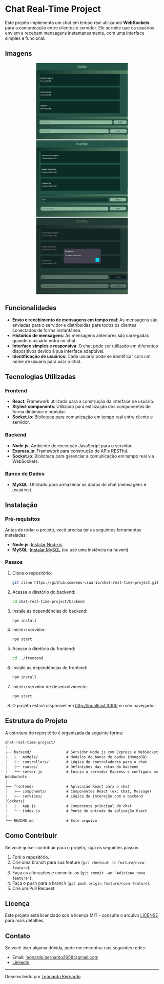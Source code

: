 # Chat Real-Time Project

Este projeto implementa um chat em tempo real utilizando **WebSockets** para a comunicação entre clientes e servidor. Ele permite que os usuários enviem e recebam mensagens instantaneamente, com uma interface simples e funcional.

## Imagens
<div style="text-align:center;">
  <img src="images/Captura%20de%20tela%202024-11-30%20164213.png" width="300" height="250"/>
  <img src="images/Captura%20de%20tela%202024-11-30%20164322.png" width="300" height="250"/>
  <img src="images/Captura%20de%20tela%202024-11-30%20164340.png" width="300" height="250"/>
</div>

## Funcionalidades

- **Envio e recebimento de mensagens em tempo real**: As mensagens são enviadas para o servidor e distribuídas para todos os clientes conectados de forma instantânea.
- **Histórico de mensagens**: As mensagens anteriores são carregadas quando o usuário entra no chat.
- **Interface simples e responsiva**: O chat pode ser utilizado em diferentes dispositivos devido à sua interface adaptável.
- **Identificação de usuários**: Cada usuário pode se identificar com um nome de usuario para usar o chat.

## Tecnologias Utilizadas

### Frontend
- **React**: Framework utilizado para a construção da interface de usuário.
- **Styled-components**: Utilizado para estilização dos componentes de forma dinâmica e modular.
- **Socket.io**: Biblioteca para comunicação em tempo real entre cliente e servidor.

### Backend
- **Node.js**: Ambiente de execução JavaScript para o servidor.
- **Express.js**: Framework para construção de APIs RESTful.
- **Socket.io**: Biblioteca para gerenciar a comunicação em tempo real via WebSockets.

### Banco de Dados
- **MySQL**: Utilizado para armazenar os dados do chat (mensagens e usuários).

## Instalação

### Pré-requisitos

Antes de rodar o projeto, você precisa ter as seguintes ferramentas instaladas:

- **Node.js**: [Instalar Node.js](https://nodejs.org/)
- **MySQL**: [Instalar MySQL](https://www.mongodb.com/try/download/community) (ou use uma instância na nuvem)

### Passos

1. Clone o repositório:

   ```bash
   git clone https://github.com/seu-usuario/chat-real-time-project.git
   ```

2. Acesse o diretório do backend:

   ```bash
   cd chat-real-time-project/backend
   ```

3. Instale as dependências do backend:

   ```bash
   npm install
   ```

4. Inicie o servidor:

   ```bash
   npm start
   ```

5. Acesse o diretório do frontend:

   ```bash
   cd ../frontend
   ```

6. Instale as dependências do frontend:

   ```bash
   npm install
   ```

7. Inicie o servidor de desenvolvimento:

   ```bash
   npm start
   ```

8. O projeto estará disponível em [http://localhost:3000](http://localhost:3000) no seu navegador.

## Estrutura do Projeto

A estrutura do repositório é organizada da seguinte forma:

```
chat-real-time-project/
│
├── backend/                # Servidor Node.js com Express e WebSocket
│   ├── models/             # Modelos do banco de dados (MongoDB)
│   ├── controllers/        # Lógica de controladores para o chat
│   ├── routes/             # Definições das rotas do backend
│   └── server.js           # Inicia o servidor Express e configura os WebSockets
│
├── frontend/               # Aplicação React para o chat
│   ├── components/         # Componentes React (ex: Chat, Message)
│   ├── services/           # Lógica de interação com o backend (Sockets)
│   ├── App.js              # Componente principal do chat
│   └── index.js            # Ponto de entrada da aplicação React
│
└── README.md               # Este arquivo
```

## Como Contribuir

Se você quiser contribuir para o projeto, siga os seguintes passos:

1. Fork o repositório.
2. Crie uma branch para sua feature (`git checkout -b feature/nova-feature`).
3. Faça as alterações e commite-as (`git commit -am 'Adiciona nova feature'`).
4. Faça o push para a branch (`git push origin feature/nova-feature`).
5. Crie um Pull Request.

## Licença

Este projeto está licenciado sob a licença MIT - consulte o arquivo [LICENSE](LICENSE) para mais detalhes.

## Contato

Se você tiver alguma dúvida, pode me encontrar nas seguintes redes:

- Email: [leonardo.bernardo2658@gmail.com](leonardo.bernardo2658@gmail.com)
- [LinkedIn](https://www.linkedin.com/in/leonardo-bern)

---

Desenvolvido por [Leonardo Bernardo](https://github.com/Leonardobern10)
